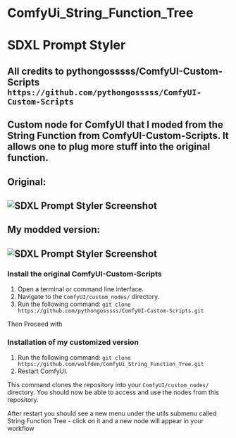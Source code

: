 # ComfyUi_String_Function_Tree
 
SDXL Prompt Styler 
=======
All credits to pythongosssss/ComfyUI-Custom-Scripts ```https://github.com/pythongosssss/ComfyUI-Custom-Scripts```
-----------
Custom node for ComfyUI that I moded from the String Function from ComfyUI-Custom-Scripts.  It allows one to plug more stuff into the original function. 
-----------
Original:
-----------
![SDXL Prompt Styler Screenshot](example/treeori.png)
-----------
My modded version:
-----------
![SDXL Prompt Styler Screenshot](example/tree.png)
-----------
### Install the original ComfyUI-Custom-Scripts
1. Open a terminal or command line interface.
2. Navigate to the `ComfyUI/custom_nodes/` directory.
3. Run the following command:
```git clone https://github.com/pythongosssss/ComfyUI-Custom-Scripts.git```

Then Proceed with 

### Installation of my customized version
1. Run the following command:
```git clone https://github.com/wolfden/ComfyUi_String_Function_Tree.git```
2. Restart ComfyUI.

This command clones the repository into your `ComfyUI/custom_nodes/` directory. You should now be able to access and use the nodes from this repository.

After restart you should see a new menu under the utils submenu called String Function Tree - click on it and a new node will appear in your workflow